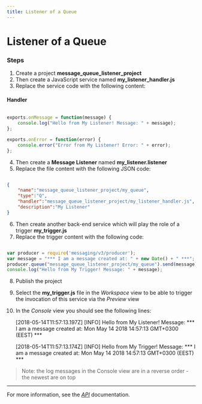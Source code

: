 ```yaml
---
title: Listener of a Queue
---
```


Listener of a Queue
===

### Steps


1. Create a project **message_queue_listener_project**
2. Then create a JavaScript service named **my_listener_handler.js**
3. Replace the service code with the following content:

#### Handler

```javascript

exports.onMessage = function(message) {
	console.log("Hello from My Listener! Message: " + message);
};

exports.onError = function(error) {
	console.error("Error from My Listener! Error: " + error);
};

```

4. Then create a **Message Listener** named  **my_listener.listener**
5. Replace the file content with the following JSON code:

```json

{
    "name":"message_queue_listener_project/my_queue",
    "type":"Q",
    "handler":"message_queue_listener_project/my_listener_handler.js",
    "description":"My Listener"
}

```

6. Then create another back-end service which will play the role of a trigger **my_trigger.js**
7. Replace the trigger content with the following code:

```javascript

var producer = require('messaging/v3/producer');
var message = "*** I am a message created at: " + new Date() + " ***";
producer.queue("message_queue_listener_project/my_queue").send(message);
console.log("Hello from My Trigger! Message: " + message);

```

8. Publish the project
9. Select the **my_trigger.js** file in the *Workspace* view to be able to trigger the invocation of this service via the *Preview* view
10. In the *Console* view you should see the following lines:

	[2018-05-14T11:57:13.197Z] [INFO] Hello from My Listener! Message: *** I am a message created at: Mon May 14 2018 14:57:13 GMT+0300 (EEST) ***
	
	[2018-05-14T11:57:13.174Z] [INFO] Hello from My Trigger! Message: *** I am a message created at: Mon May 14 2018 14:57:13 GMT+0300 (EEST) ***

> Note: the log messages in the Console view are in a reverse order - the newest are on top

---

For more information, see the *[API](../../../api/)* documentation.
